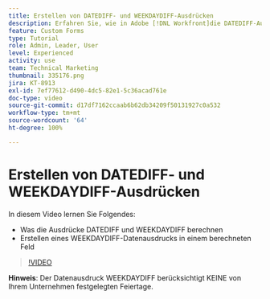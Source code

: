 ```yaml
---
title: Erstellen von DATEDIFF- und WEEKDAYDIFF-Ausdrücken
description: Erfahren Sie, wie in Adobe [!DNL Workfront]die DATEDIFF-Ausdrücke in einem berechneten Feld verwendet und erstellt werden.
feature: Custom Forms
type: Tutorial
role: Admin, Leader, User
level: Experienced
activity: use
team: Technical Marketing
thumbnail: 335176.png
jira: KT-8913
exl-id: 7ef77612-d490-4dc5-82e1-5c36acad761e
doc-type: video
source-git-commit: d17df7162ccaab6b62db34209f50131927c0a532
workflow-type: tm+mt
source-wordcount: '64'
ht-degree: 100%

---
```


# Erstellen von DATEDIFF- und WEEKDAYDIFF-Ausdrücken

In diesem Video lernen Sie Folgendes:

* Was die Ausdrücke DATEDIFF und WEEKDAYDIFF berechnen
* Erstellen eines WEEKDAYDIFF-Datenausdrucks in einem berechneten Feld

>[!VIDEO](https://video.tv.adobe.com/v/335176/?quality=12&learn=on&enablevpops)

**Hinweis**: Der Datenausdruck WEEKDAYDIFF berücksichtigt KEINE von Ihrem Unternehmen festgelegten Feiertage.
